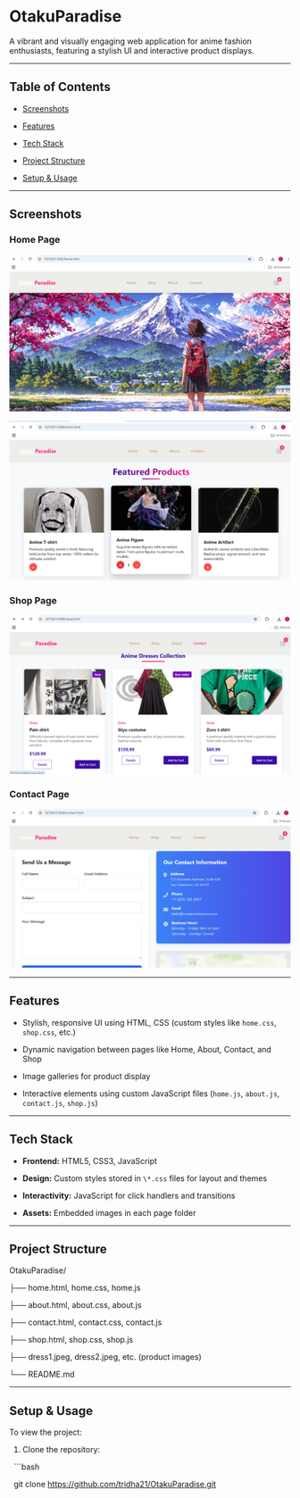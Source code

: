 # OtakuParadise



A vibrant and visually engaging web application for anime fashion enthusiasts, featuring a stylish UI and interactive product displays.



---



##  Table of Contents

- [Screenshots](#screenshots)
  
- [Features](#features)

- [Tech Stack](#tech-stack)

- [Project Structure](#project-structure)

- [Setup \& Usage](#setup--usage)





---



##  Screenshots

### Home Page

![Home Page](images/home-page.png)

![Home Page](images/home1.png)



### Shop Page

![Shop Page](images/shop.png)



### Contact Page

![Contact Page](images/contact.png)



---



##  Features

- Stylish, responsive UI using HTML, CSS (custom styles like `home.css`, `shop.css`, etc.)

- Dynamic navigation between pages like Home, About, Contact, and Shop

- Image galleries for product display

- Interactive elements using custom JavaScript files (`home.js`, `about.js`, `contact.js`, `shop.js`)



---



##  Tech Stack

- **Frontend:** HTML5, CSS3, JavaScript  

- **Design:** Custom styles stored in `\*.css` files for layout and themes  

- **Interactivity:** JavaScript for click handlers and transitions  

- **Assets:** Embedded images in each page folder



---



##  Project Structure

OtakuParadise/

├── home.html, home.css, home.js

├── about.html, about.css, about.js

├── contact.html, contact.css, contact.js

├── shop.html, shop.css, shop.js

├── dress1.jpeg, dress2.jpeg, etc. (product images)

└── README.md





---



##  Setup \& Usage



To view the project:

1. Clone the repository:  

&nbsp;  ```bash

&nbsp;  git clone https://github.com/tridha21/OtakuParadise.git



